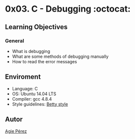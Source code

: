 # 0x03. C - Debugging :octocat: #
## Learning Objectives ##
### General ###
* What is debugging
* What are some methods of debugging manually
* How to read the error messages
## Enviroment ##
* Language: C
* OS: Ubuntu 14.04 LTS
* Compiler: gcc 4.8.4
* Style guidelines: [Betty style](https://github.com/holbertonschool/Betty/wiki)
## Autor ##
[Agie Pérez](https://twitter.com/xiommyperez)
